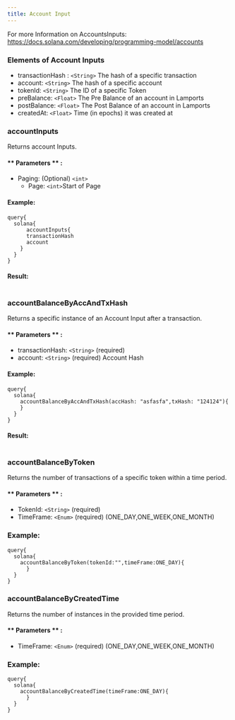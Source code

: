 ```yaml
---
title: Account Input
---
```


For more Information on AccountsInputs: https://docs.solana.com/developing/programming-model/accounts



### Elements of Account Inputs
* transactionHash : `<String>` The hash of a specific transaction
* account: `<String>` The hash of a specific account
* tokenId: `<String>` The ID of a specific Token
* preBalance: `<Float>` The Pre Balance of an account in Lamports
* postBalance: `<Float>` The Post Balance of an account in Lamports
* createdAt: `<Float>` Time (in epochs) it was created at  


### accountInputs
Returns account Inputs. 

#### ** Parameters ** : 
* Paging: (Optional) `<int>` 
  - Page: `<int>`Start of Page 

#### Example:
```
query{
  solana{
	  accountInputs{
      transactionHash
      account
    }
  }
}
```


#### Result:
```

```

### accountBalanceByAccAndTxHash
Returns a specific instance of an Account Input after a transaction.

#### ** Parameters ** : 
* transactionHash: `<String>` (required)
* account: `<String>` (required) Account Hash

#### Example:
```
query{
  solana{
	accountBalanceByAccAndTxHash(accHash: "asfasfa",txHash: "124124"){
    }
  }
}
```

#### Result:
```

```


### accountBalanceByToken
Returns the number of transactions of a specific token within a time period.

#### ** Parameters ** : 
* TokenId: `<String>` (required)
* TimeFrame: `<Enum>` (required) (ONE_DAY,ONE_WEEK,ONE_MONTH)


### Example: 
```
query{
  solana{
	accountBalanceByToken(tokenId:"",timeFrame:ONE_DAY){
	  }
  }
}
```

### accountBalanceByCreatedTime
Returns the number of instances in the provided time period.

#### ** Parameters ** : 
* TimeFrame: `<Enum>` (required) (ONE_DAY,ONE_WEEK,ONE_MONTH)

### Example: 
```
query{
  solana{
	accountBalanceByCreatedTime(timeFrame:ONE_DAY){
	  }
  }
}
```






